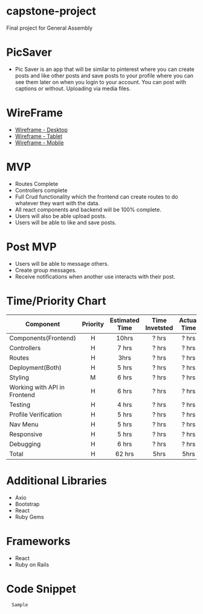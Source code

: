 # capstone-project

Final project for General Assembly

# PicSaver

- Pic Saver is an app that will be similar to pinterest where you can create posts and 
  like other posts and save posts to your profile where you can see them later on when you login to your account. You can post with captions or without. 
  Uploading via media files. 
  
# WireFrame
- [Wireframe - Desktop](https://www.figma.com/file/E4Q62yK0M4bD6A1sOWPeUT/Untitled?node-id=0%3A1)
- [Wireframe - Tablet](https://www.figma.com/file/q3dfFMsRx5wq8gVjxL2kD1/Untitled?node-id=4%3A2)
- [Wireframe - Mobile](https://www.figma.com/file/kb44nYiMRhyMzxyJl64pNl/Untitled?node-id=0%3A1)
  
  
# MVP

- Routes Complete
- Controllers complete
- Full Crud functionality which the frontend can create routes to do whatever they want with the data.  
- All react components and backend will be 100% complete. 
- Users will also be able upload posts.
- Users will be able to like and save posts. 

# Post MVP
- Users will be able to message others.
- Create group messages.
- Receive notifications when another use interacts with their post.

# Time/Priority Chart 

| Component | Priority | Estimated Time | Time Invetsted | Actual Time |
| --- | :---: |  :---: | :---: | :---: |
| Components(Frontend) | H | 10hrs| ? hrs | ? hrs |
| Controllers | H | 7 hrs | ? hrs | ? hrs |
| Routes | H | 3hrs | ? hrs | ? hrs |
| Deployment(Both) | H | 5 hrs | ? hrs | ? hrs |
| Styling | M | 6 hrs | ? hrs | ? hrs |
| Working with API in Frontend | H | 6 hrs | ? hrs | ? hrs |
| Testing | H | 4 hrs | ? hrs | ? hrs |
| Profile Verification | H | 5 hrs | ? hrs | ? hrs |
| Nav Menu | H | 5 hrs | ? hrs | ? hrs |
| Responsive | H | 5 hrs | ? hrs | ? hrs |
| Debugging | H | 6 hrs | ? hrs | ? hrs |
| Total | H | 62 hrs| 5hrs | 5hrs |


# Additional Libraries

- Axio
- Bootstrap
- React
- Ruby Gems

# Frameworks

- React
- Ruby on Rails



# Code Snippet 
```
  Sample
  ```
